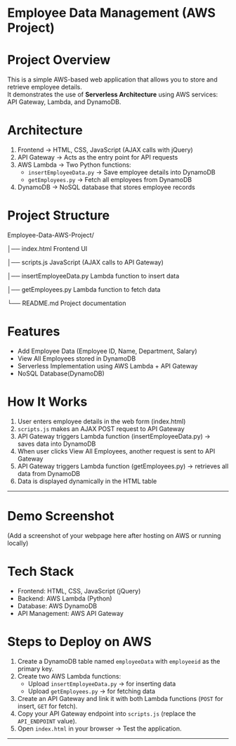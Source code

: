 # Employee Data Management (AWS Project)

# Project Overview
This is a simple AWS-based web application that allows you to store and retrieve employee details.  
It demonstrates the use of **Serverless Architecture** using AWS services: API Gateway, Lambda, and DynamoDB.



# Architecture
1. Frontend → HTML, CSS, JavaScript (AJAX calls with jQuery)  
2. API Gateway → Acts as the entry point for API requests  
3. AWS Lambda → Two Python functions:
   - `insertEmployeeData.py` → Save employee details into DynamoDB
   - `getEmployees.py` → Fetch all employees from DynamoDB
4. DynamoDB → NoSQL database that stores employee records




# Project Structure
Employee-Data-AWS-Project/


│── index.html Frontend UI

│── scripts.js JavaScript (AJAX calls to API Gateway)

│── insertEmployeeData.py Lambda function to insert data

│── getEmployees.py Lambda function to fetch data

└── README.md Project documentation





# Features
- Add Employee Data (Employee ID, Name, Department, Salary)  
- View All Employees stored in DynamoDB  
- Serverless Implementation using AWS Lambda + API Gateway  
- NoSQL Database(DynamoDB)  



# How It Works
1. User enters employee details in the web form (index.html)  
2. `scripts.js` makes an AJAX POST request to API Gateway  
3. API Gateway triggers Lambda function (insertEmployeeData.py) → saves data into DynamoDB  
4. When user clicks View All Employees, another request is sent to API Gateway  
5. API Gateway triggers Lambda function (getEmployees.py) → retrieves all data from DynamoDB  
6. Data is displayed dynamically in the HTML table  

---

# Demo Screenshot
(Add a screenshot of your webpage here after hosting on AWS or running locally)


# Tech Stack
- Frontend: HTML, CSS, JavaScript (jQuery)  
- Backend: AWS Lambda (Python)  
- Database: AWS DynamoDB  
- API Management: AWS API Gateway  



# Steps to Deploy on AWS
1. Create a DynamoDB table named `employeeData` with `employeeid` as the primary key.  
2. Create two AWS Lambda functions:
   - Upload `insertEmployeeData.py` → for inserting data  
   - Upload `getEmployees.py` → for fetching data  
3. Create an API Gateway and link it with both Lambda functions (`POST` for insert, `GET` for fetch).  
4. Copy your API Gateway endpoint into `scripts.js` (replace the `API_ENDPOINT` value).  
5. Open `index.html` in your browser → Test the application.  

-------------------------------------------------------------------------------------------------------------------------------------------------------------------------------------------


